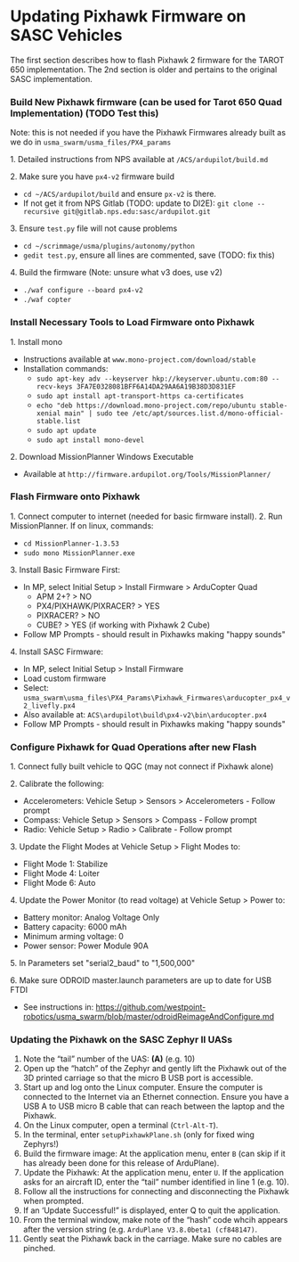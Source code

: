 # Updating Pixhawk Firmware on SASC Vehicles
The first section describes how to flash Pixhawk 2 firmware for the TAROT 650 implementation.  The 2nd section is older and pertains to the original SASC implementation.

### Build New Pixhawk firmware (can be used for Tarot 650 Quad Implementation) (TODO Test this)
Note: this is not needed if you have the Pixhawk Firmwares already built as we do in `usma_swarm/usma_files/PX4_params`

1. Detailed instructions from NPS available at `/ACS/ardupilot/build.md`

2. Make sure you have `px4-v2` firmware build

  * `cd ~/ACS/ardupilot/build` and ensure `px-v2` is there.  
  * If not get it from NPS Gitlab (TODO: update to DI2E): `git clone --recursive git@gitlab.nps.edu:sasc/ardupilot.git` 

3. Ensure `test.py` file will not cause problems

  * `cd ~/scrimmage/usma/plugins/autonomy/python`   
  * `gedit test.py`, ensure all lines are commented, save (TODO: fix this)
  
4. Build the firmware (Note: unsure what v3 does, use v2)

  * `./waf configure --board px4-v2`   
  * `./waf copter`


### Install Necessary Tools to Load Firmware onto Pixhawk
1. Install mono

  * Instructions available at `www.mono-project.com/download/stable`
  * Installation commands:
     - `sudo apt-key adv --keyserver hkp://keyserver.ubuntu.com:80 --recv-keys 3FA7E0328081BFF6A14DA29AA6A19B38D3D831EF`
     - `sudo apt install apt-transport-https ca-certificates`
     - `echo "deb https://download.mono-project.com/repo/ubuntu stable-xenial main" | sudo tee /etc/apt/sources.list.d/mono-official-stable.list`
     - `sudo apt update`
     - `sudo apt install mono-devel`

2. Download MissionPlanner Windows Executable

  * Available at `http://firmware.ardupilot.org/Tools/MissionPlanner/`


### Flash Firmware onto Pixhawk
1. Connect computer to internet (needed for basic firmware install).
2. Run MissionPlanner.  If on linux, commands:

  * `cd MissionPlanner-1.3.53`
  * `sudo mono MissionPlanner.exe`

3. Install Basic Firmware First:
  * In MP, select Initial Setup > Install Firmware > ArduCopter Quad
     - APM 2+? > NO
     - PX4/PIXHAWK/PIXRACER? > YES
     - PIXRACER? > NO
     - CUBE? > YES (if working with Pixhawk 2 Cube)
  * Follow MP Prompts - should result in Pixhawks making "happy sounds"
  
4. Install SASC Firmware:
  * In MP, select Initial Setup > Install Firmware 
  * Load custom firmware
  * Select: `usma_swarm\usma_files\PX4_Params\Pixhawk_Firmwares\arducopter_px4_v2_livefly.px4`
  * Also available at: `ACS\ardupilot\build\px4-v2\bin\arducopter.px4`
  * Follow MP Prompts - should result in Pixhawks making "happy sounds"
  
### Configure Pixhawk for Quad Operations after new Flash
1. Connect fully built vehicle to QGC (may not connect if Pixhawk alone)

2. Calibrate the following:

  * Accelerometers: Vehicle Setup > Sensors > Accelerometers - Follow prompt  
  * Compass: Vehicle Setup > Sensors > Compass - Follow prompt
  * Radio: Vehicle Setup > Radio > Calibrate - Follow prompt

3. Update the Flight Modes at Vehicle Setup > Flight Modes to:

  * Flight Mode 1: Stabilize
  * Flight Mode 4: Loiter  
  * Flight Mode 6: Auto

4. Update the Power Monitor (to read voltage) at Vehicle Setup > Power to:

  * Battery monitor: Analog Voltage Only
  * Battery capacity: 6000 mAh 
  * Minimum arming voltage: 0
  * Power sensor: Power Module 90A

5. In Parameters set "serial2_baud" to "1,500,000"

6. Make sure ODROID master.launch parameters are up to date for USB FTDI
  * See instructions in: https://github.com/westpoint-robotics/usma_swarm/blob/master/odroidReimageAndConfigure.md

### Updating the Pixhawk on the SASC Zephyr II UASs

1.	Note the “tail” number of the UAS: ____(A)____ (e.g. 10)
2.	Open up the “hatch” of the Zephyr and gently lift the Pixhawk out of the 3D printed carriage so that the micro B USB port is accessible.
3.	Start up and log onto the Linux computer.  Ensure the computer is connected to the Internet via an Ethernet connection.  Ensure you have a USB A to USB micro B cable that can reach between the laptop and the Pixhawk.
4.	On the Linux computer, open a terminal (`Ctrl-Alt-T`).
5.	In the terminal, enter `setupPixhawkPlane.sh` (only for fixed wing Zephyrs!)
6.	Build the firmware image: At the application menu, enter `B` (can skip if it has already been done for this release of ArduPlane).
7.	Update the Pixhawk:  At the application menu, enter `U`.  If the application asks for an aircraft ID, enter the “tail” number identified in line 1 (e.g. 10).
8.	Follow all the instructions for connecting and disconnecting the Pixhawk when prompted.
9.	If an ‘Update Successful!” is displayed, enter Q to quit the application.
10. From the terminal window, make note of the “hash” code whcih appears after the version string (e.g. `ArduPlane V3.8.0beta1 (cf848147)`.
11. Gently seat the Pixhawk back in the carriage.  Make sure no cables are pinched.
